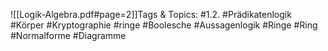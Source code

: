 
![[Logik-Algebra.pdf#page=2]]Tags & Topics:
   #1.2.
   #Prädikatenlogik
   #Körper
   #Kryptographie
   #ringe
   #Boolesche
   #Aussagenlogik
   #Ringe
   #Ring
   #Normalforme
   #Diagramme